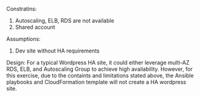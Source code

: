 Constratins:
   1. Autoscaling, ELB, RDS are not available
   2. Shared account
   
Assumptions:
   1. Dev site without HA requirements
   
Design: For a typical Wordpress HA site, it could either leverage multi-AZ RDS, ELB, and Autoscaling Group to achieve high availability.  However, for this exercise, due to the containts and limitations stated above, the Ansible playbooks and CloudFormation template will not create a HA wordpress site.

